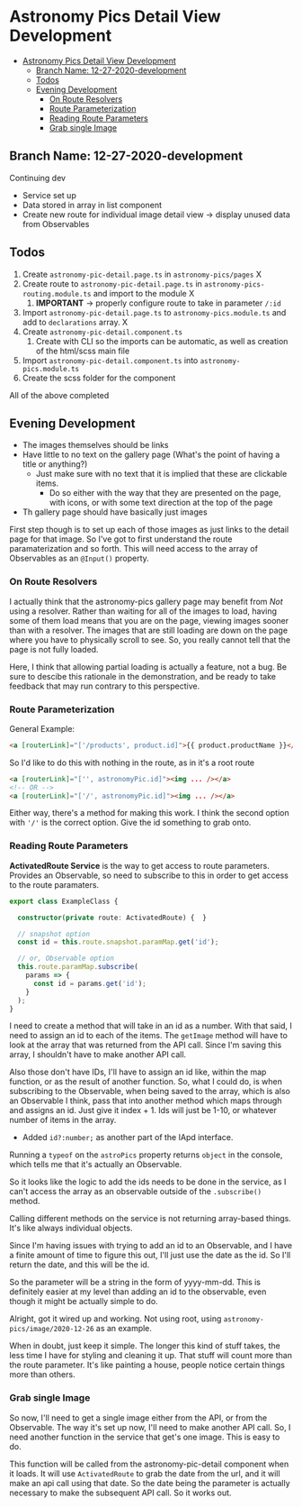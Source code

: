 # Astronomy Pics Detail View Development

- [Astronomy Pics Detail View Development](#astronomy-pics-detail-view-development)
  - [Branch Name: 12-27-2020-development](#branch-name-12-27-2020-development)
  - [Todos](#todos)
  - [Evening Development](#evening-development)
    - [On Route Resolvers](#on-route-resolvers)
    - [Route Parameterization](#route-parameterization)
    - [Reading Route Parameters](#reading-route-parameters)
    - [Grab single Image](#grab-single-image)

## Branch Name: 12-27-2020-development

Continuing dev

- Service set up
- Data stored in array in list component
- Create new route for individual image detail view -> display unused data from Observables  

## Todos

1. Create `astronomy-pic-detail.page.ts` in `astronomy-pics/pages` X
2. Create route to `astronomy-pic-detail.page.ts` in `astronomy-pics-routing.module.ts` and import to the module X
   1. **IMPORTANT** -> properly configure route to take in parameter `/:id`
3. Import `astronomy-pic-detail.page.ts` to `astronomy-pics.module.ts` and add to `declarations` array. X
4. Create `astronomy-pic-detail.component.ts`
   1. Create with CLI so the imports can be automatic, as well as creation of the html/scss main file
5. Import `astronomy-pic-detail.component.ts` into `astronomy-pics.module.ts`
6. Create the scss folder for the component  

All of the above completed

## Evening Development

- The images themselves should be links
- Have little to no text on the gallery page (What's the point of having a title or anything?)
  - Just make sure with no text that it is implied that these are clickable items.
    - Do so either with the way that they are presented on the page, with icons, or with some text direction at the top of the page
- Th gallery page should have basically just images  

First step though is to set up each of those images as just links to the detail page for that image.
So I've got to first understand the route paramaterization and so forth.
This will need access to the array of Observables as an `@Input()` property.  

### On Route Resolvers

I actually think that the astronomy-pics gallery page may benefit from *Not* using a resolver.
Rather than waiting for all of the images to load, having some of them load means that you are on the page, viewing images sooner than with a resolver.
The images that are still loading are down on the page where you have to physically scroll to see.
So, you really cannot tell that the page is not fully loaded.  

Here, I think that allowing partial loading is actually a feature, not a bug.
Be sure to descibe this rationale in the demonstration, and be ready to take feedback that may run contrary to this perspective.

### Route Parameterization

General Example:

```html
<a [routerLink]="['/products', product.id]">{{ product.productName }}</a>
```

So I'd like to do this with nothing in the route, as in it's a root route

```html
<a [routerLink]="['', astronomyPic.id]"><img ... /></a>
<!-- OR -->
<a [routerLink]="['/', astronomyPic.id]"><img ... /></a>
```

Either way, there's a method for making this work.
I think the second option with `'/'` is the correct option.
Give the id something to grab onto.

### Reading Route Parameters

**ActivatedRoute Service** is the way to get access to route parameters.
Provides an Observable, so need to subscribe to this in order to get access to the route paramaters.  

```ts
export class ExampleClass {

  constructor(private route: ActivatedRoute) {  }

  // snapshot option
  const id = this.route.snapshot.paramMap.get('id');

  // or, Observable option
  this.route.paramMap.subscribe(
    params => {
      const id = params.get('id');
    }
  );
}
```

I need to create a method that will take in an id as a number.
With that said, I need to assign an id to each of the items.
The `getImage` method will have to look at the array that was returned from the API call.
Since I'm saving this array, I shouldn't have to make another API call.  

Also those don't have IDs, I'll have to assign an id like, within the map function, or as the result of another function.
So, what I could do, is when subscribing to the Observable, when being saved to the array, which is also an Observable I think, pass that into another method which maps through and assigns an id.
Just give it index + 1.
Ids will just be 1-10, or whatever number of items in the array.  

- Added `id?:number;` as another part of the IApd interface.  

Running a `typeof` on the `astroPics` property returns `object` in the console, which tells me that it's actually an Observable.  

So it looks like the logic to add the ids needs to be done in the service, as I can't access the array as an observable outside of the `.subscribe()` method.  

Calling different methods on the service is not returning array-based things.
It's like always individual objects.  

Since I'm having issues with trying to add an id to an Observable, and I have a finite amount of time to figure this out, I'll just use the date as the id.
So I'll return the date, and this will be the id.  

So the parameter will be a string in the form of yyyy-mm-dd.
This is definitely easier at my level than adding an id to the observable, even though it might be actually simple to do.  

Alright, got it wired up and working.
Not using root, using `astronomy-pics/image/2020-12-26` as an example.  

When in doubt, just keep it simple.
The longer this kind of stuff takes, the less time I have for styling and cleaning it up.
That stuff will count more than the route parameter.
It's like painting a house, people notice certain things more than others.  

### Grab single Image

So now, I'll need to get a single image either from the API, or from the Observable.
The way it's set up now, I'll need to make another API call.
So, I need another function in the service that get's one image.
This is easy to do.  

This function will be called from the astronomy-pic-detail component when it loads.
It will use `ActivatedRoute` to grab the date from the url, and it will make an api call using that date.
So the date being the parameter is actually necessary to make the subsequent API call.
So it works out.
